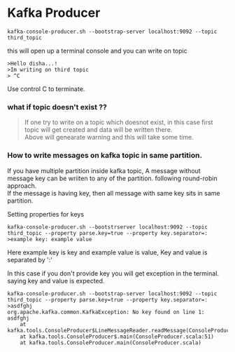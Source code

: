 # Kafka Producer

```
kafka-console-producer.sh --bootstrap-server localhost:9092 --topic third_topic
```
this will open up a terminal console and you can write on topic

```
>Hello disha...!
>Im writing on third topic
> ^C
```

Use control C to terminate.

### what if topic doesn't exist ??

> If one try to write on a topic which doesnot exist, in this case first topic will get created and data will be written there.\
> Above will genearate warning and this will take some time.

### How to write messages on kafka topic in same partition.

If you have multiple partition inside kafka topic, A message without message key can be wriiten to any of the partition. following round-robin approach.\
If the message is having key, then all message with same key sits in same partition.

Setting properties for keys
```
kafka-console-producer.sh --bootstrserver localhost:9092 --topic third_topic --property parse.key=true --property key.separator=:
>example key: example value                    
```
Here example key is key and example value is value, Key and value is separated by ':'

In this case if you don't provide key you will get exception in the terminal. saying key and value is expected.
```
kafka-console-producer.sh --bootstrap-server localhost:9092 --topic third_topic --property parse.key=true --property key.separator=:
>asdfghj
org.apache.kafka.common.KafkaException: No key found on line 1: asdfghj
	at kafka.tools.ConsoleProducer$LineMessageReader.readMessage(ConsoleProducer.scala:292)
	at kafka.tools.ConsoleProducer$.main(ConsoleProducer.scala:51)
	at kafka.tools.ConsoleProducer.main(ConsoleProducer.scala)
```





